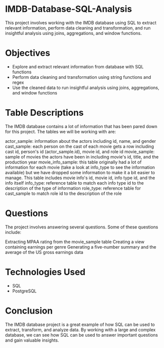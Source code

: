 # IMDB-Database-SQL-Analysis

This project involves working with the IMDB database using SQL to extract relevant information, perform data cleaning and transformation, and run insightful analysis using joins, aggregations, and window functions.

# Objectives
- Explore and extract relevant information from database with SQL functions
- Perform data cleaning and transformation using string functions and regex
- Use the cleaned data to run insightful analysis using joins, aggregations, and window functions

# Table Descriptions
The IMDB database contains a lot of information that has been pared down for this project. The tables we will be working with are:

actor_sample: information about the actors including id, name, and gender
cast_sample: each person on the cast of each movie gets a row including cast id, person's id (actor_sample.id), movie id, and role id
movie_sample: sample of movies the actors have been in including movie's id, title, and the production year
movie_info_sample: this table originally had a lot of information for each movie (take a look at info_type to see the information available) but we have dropped some information to make it a bit easier to manage. This table includes movie info's id, movie id, info type id, and the info itself
info_type: reference table to match each info type id to the description of the type of information
role_type: reference table for cast_sample to match role id to the description of the role

# Questions
The project involves answering several questions. Some of these questions include:

Extracting MPAA rating from the movie_sample table
Creating a view containing earnings per genre
Generating a five-number summary and the average of the US gross earnings data

# Technologies Used
- SQL
- PostgreSQL

# Conclusion
The IMDB database project is a great example of how SQL can be used to extract, transform, and analyze data. By working with a large and complex database, we can see how SQL can be used to answer important questions and gain valuable insights.




